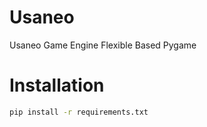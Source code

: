 # Usaneo
Usaneo Game Engine Flexible Based Pygame 

# Installation 
```sh
pip install -r requirements.txt 

